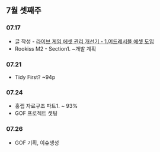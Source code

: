 ## 7월 셋째주

### 07.17

- 글 작성 - [라이브 게임 에셋 관리 개선기 - 1.어드레서블 에셋 도입](https://velog.io/@eugene-doobu/%EB%9D%BC%EC%9D%B4%EB%B8%8C-%EA%B2%8C%EC%9E%84-%EC%97%90%EC%85%8B-%EA%B4%80%EB%A6%AC-%EA%B0%9C%EC%84%A0%EA%B8%B0-1.%EC%96%B4%EB%93%9C%EB%A0%88%EC%84%9C%EB%B8%94-%EC%97%90%EC%85%8B-%EB%8F%84%EC%9E%85)
- Rookiss M2 - Section1. ~개발 계획

### 07.21

- Tidy First? ~94p

### 07.24

- 홍랩 자료구조 파트1. ~ 93%
- GOF 프로젝트 셋팅

### 07.26

- GOF 기획, 이슈생성